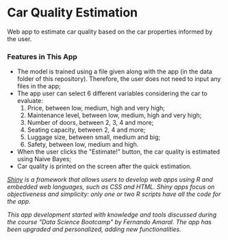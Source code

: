# Car Quality Estimation

Web app to estimate car quality based on the car properties informed by the user.

### Features in This App
* The model is trained using a file given along with the app (in the data folder of this repository). Therefore, the user does not need to input any files in the app;
* The app user can select 6 different variables considering the car to evaluate:
    1. Price, between low, medium, high and very high;
    2. Maintenance level, between low, medium, high and very high;
    3. Number of doors, between 2, 3, 4 and more;
    4. Seating capacity, between 2, 4 and more;
    5. Luggage size, between small, medium and big;
    6. Safety, between low, medium and high.
* When the user clicks the "Estimate!" button, the car quality is estimated using Naive Bayes;
* Car quality is printed on the screen after the quick estimation.

*[Shiny] is a framework that allows users to develop web apps using R and embedded web languages, such as CSS and HTML. Shiny apps focus on objectiveness and simplicity: only one or two R scripts have all the code for the app.*

*This app development started with knowledge and tools discussed during the course "Data Science Bootcamp" by Fernando Amaral. The app has been upgraded and personalized, adding new functionalities.*

[//]: #

[Shiny]: <https://www.shinyapps.io>
